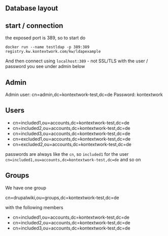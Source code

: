 ## Database layout

## start / connection

the exposed port is 389, so to start do

`docker run --name testldap -p 389:389 registry.kw.kontextwork.com/kw/ldapexample`

And then connect using `localhost:389` - not SSL/TLS with the user / password you see under admin below

## Admin
Admin user: cn=admin,dc=kontextwork-test,dc=de
Password: kontextwork

## Users
- cn=included1,ou=accounts,dc=kontextwork-test,dc=de
- cn=included2,ou=accounts,dc=kontextwork-test,dc=de
- cn=included3,ou=accounts,dc=kontextwork-test,dc=de
- cn=excluded1,ou=accounts,dc=kontextwork-test,dc=de
- cn=excluded2,ou=accounts,dc=kontextwork-test,dc=de

passwords are always like the `cn`, so `included1` for the user `cn=included1,ou=accounts,dc=kontextwork-test,dc=de` and so on

## Groups

We have one group

cn=drupalwiki,ou=groups,dc=kontextwork-test,dc=de

with the following members

- cn=included1,ou=accounts,dc=kontextwork-test,dc=de
- cn=included2,ou=accounts,dc=kontextwork-test,dc=de
- cn=included3,ou=accounts,dc=kontextwork-test,dc=de

